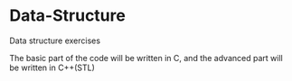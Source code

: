 # Data-Structure
Data structure exercises

The basic part of the code will be written in C, and the advanced part will be written in C++(STL)
